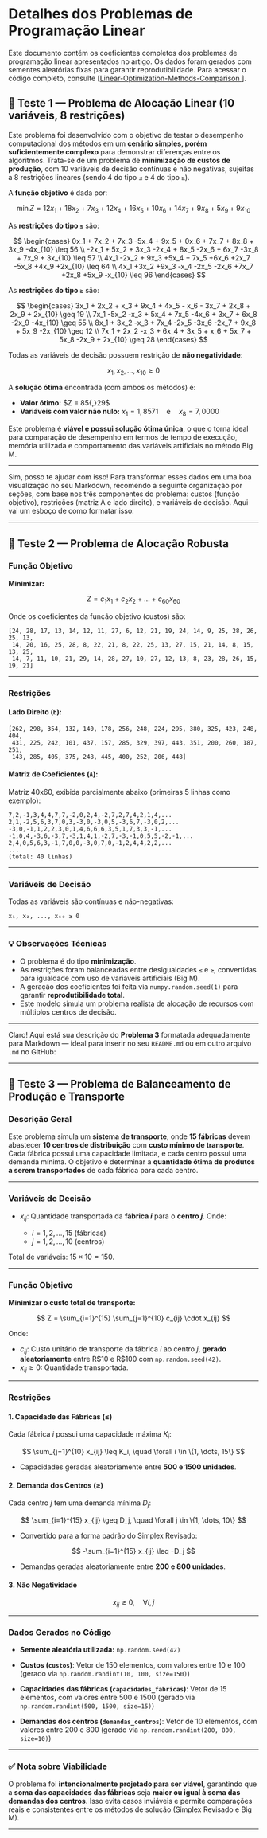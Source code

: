 # Detalhes dos Problemas de Programação Linear

Este documento contém os coeficientes completos dos problemas de programação linear apresentados no artigo. Os dados foram gerados com sementes aleatórias fixas para garantir reprodutibilidade. Para acessar o código completo, consulte [[Linear-Optimization-Methods-Comparison
](https://github.com/Boudenzin/Linear-Optimization-Methods-Comparison.git)].

## 🔹 **Teste 1 — Problema de Alocação Linear (10 variáveis, 8 restrições)**

Este problema foi desenvolvido com o objetivo de testar o desempenho computacional dos métodos em um **cenário simples, porém suficientemente complexo** para demonstrar diferenças entre os algoritmos. Trata-se de um problema de **minimização de custos de produção**, com 10 variáveis de decisão contínuas e não negativas, sujeitas a 8 restrições lineares (sendo 4 do tipo `≤` e 4 do tipo `≥`).

A **função objetivo** é dada por:

$$
\min Z = 12x_1 + 18x_2 + 7x_3 + 12x_4 + 16x_5 + 10x_6 + 14x_7 + 9x_8 + 5x_9 + 9x_{10}
$$

As **restrições do tipo `≤`** são:

$$
\begin{cases}
0x_1 + 7x_2 + 7x_3 -5x_4 + 9x_5 + 0x_6 + 7x_7 + 8x_8 + 3x_9 -4x_{10} \leq 56 \\
-2x_1 + 5x_2 + 3x_3 -2x_4 + 8x_5 -2x_6 + 6x_7 -3x_8 + 7x_9 + 3x_{10} \leq 57 \\
4x_1 -2x_2 + 9x_3 +5x_4 + 7x_5 +6x_6 +2x_7 -5x_8 +4x_9 +2x_{10} \leq 64 \\
4x_1 +3x_2 +9x_3 -x_4 -2x_5 -2x_6 +7x_7 +2x_8 +5x_9 -x_{10} \leq 96
\end{cases}
$$

As **restrições do tipo `≥`** são:

$$
\begin{cases}
3x_1 + 2x_2 + x_3 + 9x_4 + 4x_5 - x_6 - 3x_7 + 2x_8 + 2x_9 + 2x_{10} \geq 19 \\
7x_1 -5x_2 -x_3 + 5x_4 + 7x_5 -4x_6 + 3x_7 + 6x_8 -2x_9 -4x_{10} \geq 55 \\
8x_1 + 3x_2 -x_3 + 7x_4 -2x_5 -3x_6 -2x_7 + 9x_8 + 5x_9 -2x_{10} \geq 12 \\
7x_1 + 2x_2 -x_3 + 6x_4 + 3x_5 + x_6 + 5x_7 + 5x_8 -2x_9 + 2x_{10} \geq 28
\end{cases}
$$

Todas as variáveis de decisão possuem restrição de **não negatividade**:

$$
x_1, x_2, \dots, x_{10} \geq 0
$$

A **solução ótima** encontrada (com ambos os métodos) é:

* **Valor ótimo:** \$Z = 85{,}29\$
* **Variáveis com valor não nulo:**
  $x_1 = 1{,}8571 \quad \text{e} \quad x_8 = 7{,}0000$

Este problema é **viável e possui solução ótima única**, o que o torna ideal para comparação de desempenho em termos de tempo de execução, memória utilizada e comportamento das variáveis artificiais no método Big M.

---

Sim, posso te ajudar com isso! Para transformar esses dados em uma boa visualização no seu Markdown, recomendo a seguinte organização por seções, com base nos três componentes do problema: custos (função objetivo), restrições (matriz A e lado direito), e variáveis de decisão. Aqui vai um esboço de como formatar isso:

---

## 🧪 Teste 2 — Problema de Alocação Robusta

### **Função Objetivo**

**Minimizar:**

$$
Z = c_1x_1 + c_2x_2 + \dots + c_{60}x_{60}
$$

Onde os coeficientes da função objetivo (custos) são:

```text
[24, 28, 17, 13, 14, 12, 11, 27, 6, 12, 21, 19, 24, 14, 9, 25, 28, 26, 25, 13,
 14, 20, 16, 25, 28, 8, 22, 21, 8, 22, 25, 13, 27, 15, 21, 14, 8, 15, 13, 25,
 14, 7, 11, 10, 21, 29, 14, 28, 27, 10, 27, 12, 13, 8, 23, 28, 26, 15, 19, 21]
```

---

### **Restrições**

#### Lado Direito (`b`):

```text
[262, 298, 354, 132, 140, 178, 256, 248, 224, 295, 380, 325, 423, 248, 404,
 431, 225, 242, 101, 437, 157, 285, 329, 397, 443, 351, 200, 260, 187, 251,
 143, 285, 405, 375, 248, 445, 400, 252, 206, 448]
```

#### Matriz de Coeficientes (`A`):

Matriz 40x60, exibida parcialmente abaixo (primeiras 5 linhas como exemplo):

```text
7,2,-1,3,4,4,7,7,-2,0,2,4,-2,7,2,7,4,2,1,4,...
2,1,-2,5,6,3,7,0,3,-3,0,-3,0,5,-3,6,7,-3,0,2,...
-3,0,-1,1,2,2,3,0,1,4,6,6,6,3,5,1,7,3,3,-1,...
-1,0,4,-3,6,-3,7,-3,1,4,1,-2,7,-3,-1,0,5,5,-2,-1,...
2,4,0,5,6,3,-1,7,0,0,-3,0,7,0,-1,2,4,4,2,2,...
...
(total: 40 linhas)
```

---

### **Variáveis de Decisão**

Todas as variáveis são contínuas e não-negativas:

```text
x₁, x₂, ..., x₆₀ ≥ 0
```

---

### 💡 Observações Técnicas

* O problema é do tipo **minimização**.
* As restrições foram balanceadas entre desigualdades `≤` e `≥`, convertidas para igualdade com uso de variáveis artificiais (Big M).
* A geração dos coeficientes foi feita via `numpy.random.seed(1)` para garantir **reprodutibilidade total**.
* Este modelo simula um problema realista de alocação de recursos com múltiplos centros de decisão.

---

Claro! Aqui está sua descrição do **Problema 3** formatada adequadamente para Markdown — ideal para inserir no seu `README.md` ou em outro arquivo `.md` no GitHub:

---

## 🧪 Teste 3 — Problema de Balanceamento de Produção e Transporte

### **Descrição Geral**

Este problema simula um **sistema de transporte**, onde **15 fábricas** devem abastecer **10 centros de distribuição** com **custo mínimo de transporte**. Cada fábrica possui uma capacidade limitada, e cada centro possui uma demanda mínima. O objetivo é determinar a **quantidade ótima de produtos a serem transportados** de cada fábrica para cada centro.

---

### **Variáveis de Decisão**

* $x_{ij}$: Quantidade transportada da **fábrica $i$** para o **centro $j$**.
  Onde:

  * $i = 1, 2, \dots, 15$ (fábricas)
  * $j = 1, 2, \dots, 10$ (centros)

Total de variáveis: $15 \times 10 = 150$.

---

### **Função Objetivo**

**Minimizar o custo total de transporte:**

$$
Z = \sum_{i=1}^{15} \sum_{j=1}^{10} c_{ij} \cdot x_{ij}
$$

Onde:

* $c_{ij}$: Custo unitário de transporte da fábrica $i$ ao centro $j$, **gerado aleatoriamente** entre R\$10 e R\$100 com `np.random.seed(42)`.
* $x_{ij} \geq 0$: Quantidade transportada.

---

### **Restrições**

#### 1. **Capacidade das Fábricas** $(\leq)$

Cada fábrica $i$ possui uma capacidade máxima $K_i$:

$$
\sum_{j=1}^{10} x_{ij} \leq K_i, \quad \forall i \in \{1, \dots, 15\}
$$

* Capacidades geradas aleatoriamente entre **500 e 1500 unidades**.

#### 2. **Demanda dos Centros** $(\geq)$

Cada centro $j$ tem uma demanda mínima $D_j$:

$$
\sum_{i=1}^{15} x_{ij} \geq D_j, \quad \forall j \in \{1, \dots, 10\}
$$

* Convertido para a forma padrão do Simplex Revisado:

$$
-\sum_{i=1}^{15} x_{ij} \leq -D_j
$$

* Demandas geradas aleatoriamente entre **200 e 800 unidades**.

#### 3. **Não Negatividade**

$$
x_{ij} \geq 0, \quad \forall i, j
$$

---

### **Dados Gerados no Código**

* **Semente aleatória utilizada:** `np.random.seed(42)`

* **Custos (`custos`)**:
  Vetor de 150 elementos, com valores entre 10 e 100
  (gerado via `np.random.randint(10, 100, size=150)`)

* **Capacidades das fábricas (`capacidades_fabricas`)**:
  Vetor de 15 elementos, com valores entre 500 e 1500
  (gerado via `np.random.randint(500, 1500, size=15)`)

* **Demandas dos centros (`demandas_centros`)**:
  Vetor de 10 elementos, com valores entre 200 e 800
  (gerado via `np.random.randint(200, 800, size=10)`)

---

### ✅ Nota sobre Viabilidade

O problema foi **intencionalmente projetado para ser viável**, garantindo que a **soma das capacidades das fábricas** seja **maior ou igual à soma das demandas dos centros**.
Isso evita casos inviáveis e permite comparações reais e consistentes entre os métodos de solução (Simplex Revisado e Big M).

---



